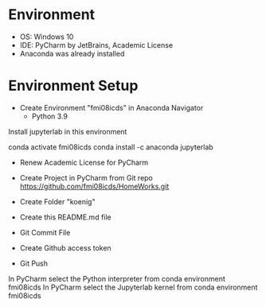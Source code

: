 # Environment

* OS: Windows 10
* IDE: PyCharm by JetBrains, Academic License
* Anaconda was already installed

# Environment Setup

* Create Environment "fmi08icds" in Anaconda Navigator
  * Python 3.9
  
Install jupyterlab in this environment

conda activate fmi08icds
conda install -c anaconda jupyterlab

* Renew Academic License for PyCharm
* Create Project in PyCharm from Git repo https://github.com/fmi08icds/HomeWorks.git
* Create Folder "koenig"
* Create this README.md file
* Git Commit File

* Create Github access token
* Git Push

In PyCharm select the Python interpreter from conda environment fmi08icds
In PyCharm select the Jupyterlab kernel from conda environment fmi08icds
